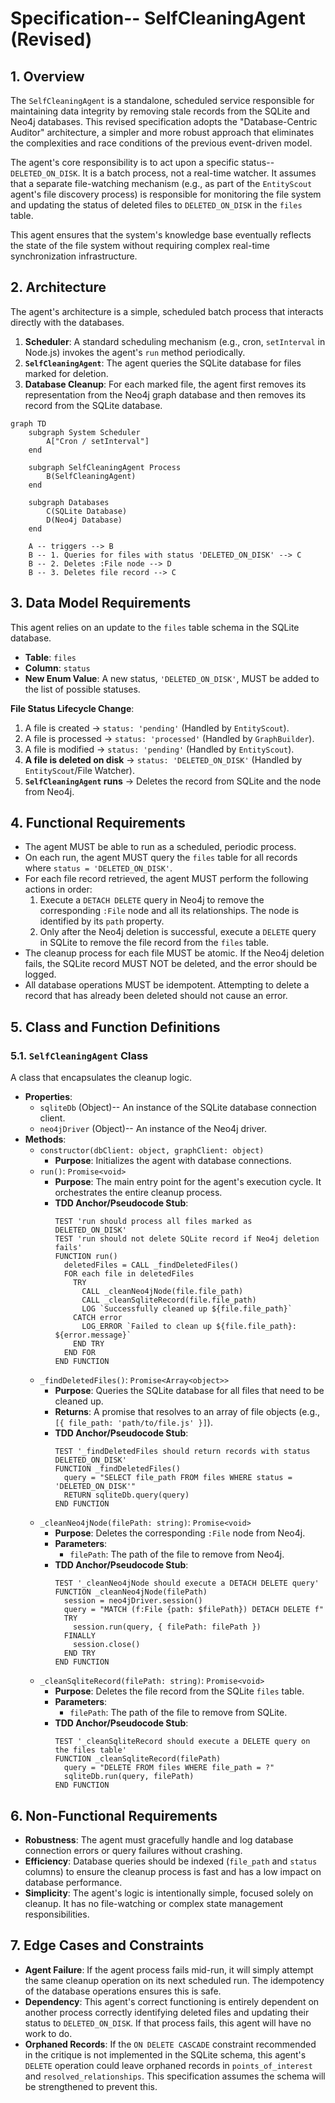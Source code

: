 # Specification-- SelfCleaningAgent (Revised)

## 1. Overview

The `SelfCleaningAgent` is a standalone, scheduled service responsible for maintaining data integrity by removing stale records from the SQLite and Neo4j databases. This revised specification adopts the "Database-Centric Auditor" architecture, a simpler and more robust approach that eliminates the complexities and race conditions of the previous event-driven model.

The agent's core responsibility is to act upon a specific status-- `DELETED_ON_DISK`. It is a batch process, not a real-time watcher. It assumes that a separate file-watching mechanism (e.g., as part of the `EntityScout` agent's file discovery process) is responsible for monitoring the file system and updating the status of deleted files to `DELETED_ON_DISK` in the `files` table.

This agent ensures that the system's knowledge base eventually reflects the state of the file system without requiring complex real-time synchronization infrastructure.

## 2. Architecture

The agent's architecture is a simple, scheduled batch process that interacts directly with the databases.

1.  **Scheduler**: A standard scheduling mechanism (e.g., cron, `setInterval` in Node.js) invokes the agent's `run` method periodically.
2.  **`SelfCleaningAgent`**: The agent queries the SQLite database for files marked for deletion.
3.  **Database Cleanup**: For each marked file, the agent first removes its representation from the Neo4j graph database and then removes its record from the SQLite database.

```mermaid
graph TD
    subgraph System Scheduler
        A["Cron / setInterval"]
    end

    subgraph SelfCleaningAgent Process
        B(SelfCleaningAgent)
    end

    subgraph Databases
        C(SQLite Database)
        D(Neo4j Database)
    end

    A -- triggers --> B
    B -- 1. Queries for files with status 'DELETED_ON_DISK' --> C
    B -- 2. Deletes :File node --> D
    B -- 3. Deletes file record --> C

```

## 3. Data Model Requirements

This agent relies on an update to the `files` table schema in the SQLite database.

-   **Table**: `files`
-   **Column**: `status`
-   **New Enum Value**: A new status, `'DELETED_ON_DISK'`, MUST be added to the list of possible statuses.

**File Status Lifecycle Change**:
1.  A file is created -> `status: 'pending'` (Handled by `EntityScout`).
2.  A file is processed -> `status: 'processed'` (Handled by `GraphBuilder`).
3.  A file is modified -> `status: 'pending'` (Handled by `EntityScout`).
4.  **A file is deleted on disk** -> `status: 'DELETED_ON_DISK'` (Handled by `EntityScout`/File Watcher).
5.  **`SelfCleaningAgent` runs** -> Deletes the record from SQLite and the node from Neo4j.

## 4. Functional Requirements

-   The agent MUST be able to run as a scheduled, periodic process.
-   On each run, the agent MUST query the `files` table for all records where `status = 'DELETED_ON_DISK'`.
-   For each file record retrieved, the agent MUST perform the following actions in order:
    1.  Execute a `DETACH DELETE` query in Neo4j to remove the corresponding `:File` node and all its relationships. The node is identified by its `path` property.
    2.  Only after the Neo4j deletion is successful, execute a `DELETE` query in SQLite to remove the file record from the `files` table.
-   The cleanup process for each file MUST be atomic. If the Neo4j deletion fails, the SQLite record MUST NOT be deleted, and the error should be logged.
-   All database operations MUST be idempotent. Attempting to delete a record that has already been deleted should not cause an error.

## 5. Class and Function Definitions

### 5.1. `SelfCleaningAgent` Class

A class that encapsulates the cleanup logic.

-   **Properties**:
    -   `sqliteDb` (Object)-- An instance of the SQLite database connection client.
    -   `neo4jDriver` (Object)-- An instance of the Neo4j driver.
-   **Methods**:
    -   `constructor(dbClient: object, graphClient: object)`
        -   **Purpose**: Initializes the agent with database connections.
    -   `run()`: `Promise<void>`
        -   **Purpose**: The main entry point for the agent's execution cycle. It orchestrates the entire cleanup process.
        -   **TDD Anchor/Pseudocode Stub**:
            ```
            TEST 'run should process all files marked as DELETED_ON_DISK'
            TEST 'run should not delete SQLite record if Neo4j deletion fails'
            FUNCTION run()
              deletedFiles = CALL _findDeletedFiles()
              FOR each file in deletedFiles
                TRY
                  CALL _cleanNeo4jNode(file.file_path)
                  CALL _cleanSqliteRecord(file.file_path)
                  LOG `Successfully cleaned up ${file.file_path}`
                CATCH error
                  LOG_ERROR `Failed to clean up ${file.file_path}: ${error.message}`
                END TRY
              END FOR
            END FUNCTION
            ```
    -   `_findDeletedFiles()`: `Promise<Array<object>>`
        -   **Purpose**: Queries the SQLite database for all files that need to be cleaned up.
        -   **Returns**: A promise that resolves to an array of file objects (e.g., `[{ file_path: 'path/to/file.js' }]`).
        -   **TDD Anchor/Pseudocode Stub**:
            ```
            TEST '_findDeletedFiles should return records with status DELETED_ON_DISK'
            FUNCTION _findDeletedFiles()
              query = "SELECT file_path FROM files WHERE status = 'DELETED_ON_DISK'"
              RETURN sqliteDb.query(query)
            END FUNCTION
            ```
    -   `_cleanNeo4jNode(filePath: string)`: `Promise<void>`
        -   **Purpose**: Deletes the corresponding `:File` node from Neo4j.
        -   **Parameters**:
            -   `filePath`: The path of the file to remove from Neo4j.
        -   **TDD Anchor/Pseudocode Stub**:
            ```
            TEST '_cleanNeo4jNode should execute a DETACH DELETE query'
            FUNCTION _cleanNeo4jNode(filePath)
              session = neo4jDriver.session()
              query = "MATCH (f:File {path: $filePath}) DETACH DELETE f"
              TRY
                session.run(query, { filePath: filePath })
              FINALLY
                session.close()
              END TRY
            END FUNCTION
            ```
    -   `_cleanSqliteRecord(filePath: string)`: `Promise<void>`
        -   **Purpose**: Deletes the file record from the SQLite `files` table.
        -   **Parameters**:
            -   `filePath`: The path of the file to remove from SQLite.
        -   **TDD Anchor/Pseudocode Stub**:
            ```
            TEST '_cleanSqliteRecord should execute a DELETE query on the files table'
            FUNCTION _cleanSqliteRecord(filePath)
              query = "DELETE FROM files WHERE file_path = ?"
              sqliteDb.run(query, filePath)
            END FUNCTION
            ```

## 6. Non-Functional Requirements

-   **Robustness**: The agent must gracefully handle and log database connection errors or query failures without crashing.
-   **Efficiency**: Database queries should be indexed (`file_path` and `status` columns) to ensure the cleanup process is fast and has a low impact on database performance.
-   **Simplicity**: The agent's logic is intentionally simple, focused solely on cleanup. It has no file-watching or complex state management responsibilities.

## 7. Edge Cases and Constraints

-   **Agent Failure**: If the agent process fails mid-run, it will simply attempt the same cleanup operation on its next scheduled run. The idempotency of the database operations ensures this is safe.
-   **Dependency**: This agent's correct functioning is entirely dependent on another process correctly identifying deleted files and updating their status to `DELETED_ON_DISK`. If that process fails, this agent will have no work to do.
-   **Orphaned Records**: If the `ON DELETE CASCADE` constraint recommended in the critique is not implemented in the SQLite schema, this agent's `DELETE` operation could leave orphaned records in `points_of_interest` and `resolved_relationships`. This specification assumes the schema will be strengthened to prevent this.